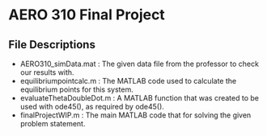 # AERO 310 Final Project

## File Descriptions
* AERO310_simData.mat      : The given data file from the professor to check our results with.
* equilibriumpointcalc.m   : The MATLAB code used to calculate the equilibrium points for this system.
* evaluateThetaDoubleDot.m : A MATLAB function that was created to be used with ode45(), as required by ode45().
* finalProjectWIP.m        : The main MATLAB code that for solving the given problem statement.
